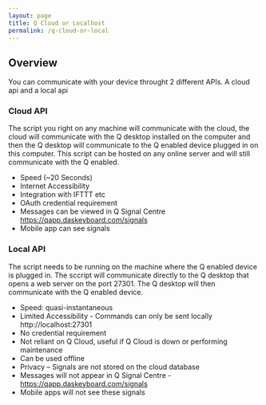 ```yaml
---
layout: page
title: Q Cloud or Localhost
permalink: /q-cloud-or-local
---
```



## Overview
You can communicate with your device throught 2 different APIs.
A cloud api and a local api

### Cloud API
The script you right on any machine will communicate with the cloud,
the cloud will communicate with the Q desktop installed on the computer and then the Q desktop will
communicate to the Q enabled device plugged in on this computer.
This script can be hosted on any online server and will still communicate with the Q enabled.

-	Speed (~20 Seconds)
-	Internet Accessibility
-	Integration with IFTTT etc
-	OAuth credential requirement
-	Messages can be viewed in Q Signal Centre https://qapp.daskeyboard.com/signals
-	Mobile app can see signals


### Local API
The script needs to be running on the machine where the Q enabled device is plugged in. 
The sccript will communicate directly to the Q desktop that opens a web server on the port 27301.
The Q desktop will then communicate with the Q enabled device.

- Speed: quasi-instantaneous
-	Limited Accessibility - Commands can only be sent locally http://localhost:27301
-	No credential requirement
-	Not reliant on Q Cloud, useful if Q Cloud is down or performing maintenance
- Can be used offline
-	Privacy – Signals are not stored on the cloud database
-	Messages will not appear in Q Signal Centre - https://qapp.daskeyboard.com/signals
-	Mobile apps will not see these signals

















